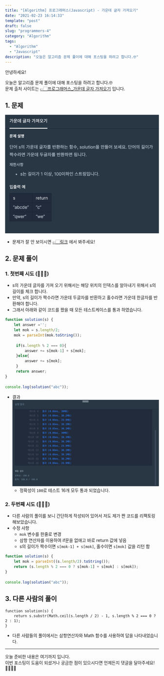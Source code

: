 ```yaml
---
title: "[Algorithm] 프로그래머스(Javascript) - 가운데 글자 가져오기"
date: "2021-02-23 16:14:33"
template: "post"
draft: false
slug: "programmers-4"
category: "Algorithm"
tags: 
  - "Algorithm"
  - "Javascript"
description: "오늘은 알고리즘 문제 풀이에 대해 포스팅을 하려고 합니다.🤓"
---
```


안녕하세요!

오늘은 알고리즘 문제 풀이에 대해 포스팅을 하려고 합니다.🤓  
문제 출처 사이트는 [👉🏻프로그래머스_가운데 글자 가져오기](https://programmers.co.kr/learn/courses/30/lessons/12903) 입니다.


## 1. 문제
![problem](/assets/images/algorithm/programmers/algorithm-4/problem.png)
- 문제가 잘 안 보이시면 [👉🏻링크](https://programmers.co.kr/learn/courses/30/lessons/12903) 에서 봐주세요!

## 2. 문제 풀이
### 1. 첫번째 시도 (🙆🏻‍♀️)
- s의 가운데 글자를 가져 오기 위해서는 해당 위치의 인덱스를 알아내기 위해서 s의 길이를 체크 합니다.
- 만약, s의 길이가 짝수라면 가운데 두글자를 반환하고 홀수라면 가운데 한글자를 반환해야 합니다.
- 그래서 아래와 같이 코드를 짰을 때 모든 테스트케이스를 통과 하였습니다.

```javascript
function solution(s) {
    let answer ='';
    let mok = s.length/2;
    mok = parseInt(mok.toString());

     if(s.length % 2 === 0){
         answer += s[mok-1] + s[mok];
     }else{
         answer += s[mok];
     }
     return answer;
}

console.log(solution("abc"));
```

- 결과
![result_5](/assets/images/algorithm/programmers/algorithm-4/result.png)
    - 정확성이 `100`로 테스트 16개 모두 통과 되었습니다.
    
### 2. 두번째 시도 (🙆🏻‍♀️)
- 다른 사람의 풀이를 보니 간단하게 작성되어 있어서 저도 제가 짠 코드를 리팩토링 해보았습니다.
- 수정 사항
    - `mok` 변수를 한줄로 변경
    - 삼항 연산자를 이용하여 if문을 없애고 바로 return 값에 넣음
    - s의 길이가 짝수이면 `s[mok-1] + s[mok]`, 홀수이면 `s[mok]` 값을 리턴 함

```javascript
function solution(s) {
    let mok = parseInt((s.length/2).toString());
    return (s.length % 2 === 0 ? s[mok-1] + s[mok] : s[mok]);
}

console.log(solution("abc"));
```


## 3. 다른 사람의 풀이
```
function solution(s) {
    return s.substr(Math.ceil(s.length / 2) - 1, s.length % 2 === 0 ? 2 : 1);
}
```
- 다른 사람들의 풀이에서는 삼항연산자와 Math 함수를 사용하여 답을 나타내었습니다.

-----

오늘 준비한 내용은 여기까지 입니다.  
이번 포스팅이 도움이 되셨거나 궁금한 점이 있으시다면 언제든지 댓글을 달아주세요!🙋🏻‍♀️✨   
